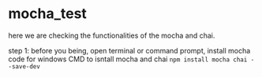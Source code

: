 # mocha_test
here we are checking the functionalities of the mocha and chai.

step 1: before you being, open terminal or command prompt,
install mocha 
code for windows CMD to isntall mocha and chai
                                      ```npm install mocha chai --save-dev```
